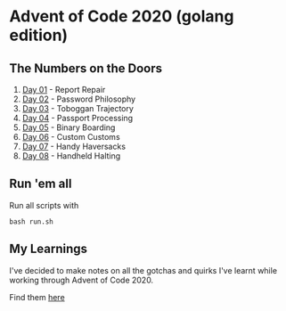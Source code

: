 # Advent of Code 2020 (golang edition)

## The Numbers on the Doors

1. [Day 01](day-01) - Report Repair
2. [Day 02](day-02) - Password Philosophy
3. [Day 03](day-03) - Toboggan Trajectory
4. [Day 04](day-04) - Passport Processing
5. [Day 05](day-05) - Binary Boarding
6. [Day 06](day-06) - Custom Customs
7. [Day 07](day-07) - Handy Haversacks
8. [Day 08](day-08) - Handheld Halting

## Run 'em all

Run all scripts with 
```
bash run.sh
```

## My Learnings

I've decided to make notes on all the gotchas and quirks I've learnt while working through Advent of Code 2020.

Find them [here](LEARNINGS.md)
